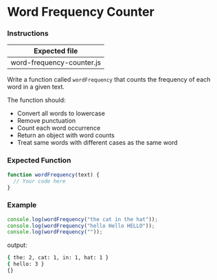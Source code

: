# Word Frequency Counter

### Instructions

| Expected file        |
| -------------------- |
| word-frequency-counter.js   |

Write a function called `wordFrequency` that counts the frequency of each word in a given text.

The function should:

- Convert all words to lowercase
- Remove punctuation
- Count each word occurrence
- Return an object with word counts
- Treat same words with different cases as the same word

### Expected Function

```js
function wordFrequency(text) {
  // Your code here
}
```

### Example

```js
console.log(wordFrequency("the cat in the hat"));
console.log(wordFrequency("hello Hello HELLO"));
console.log(wordFrequency(""));
```

output:

```bash
{ the: 2, cat: 1, in: 1, hat: 1 }
{ hello: 3 }
{}
```
